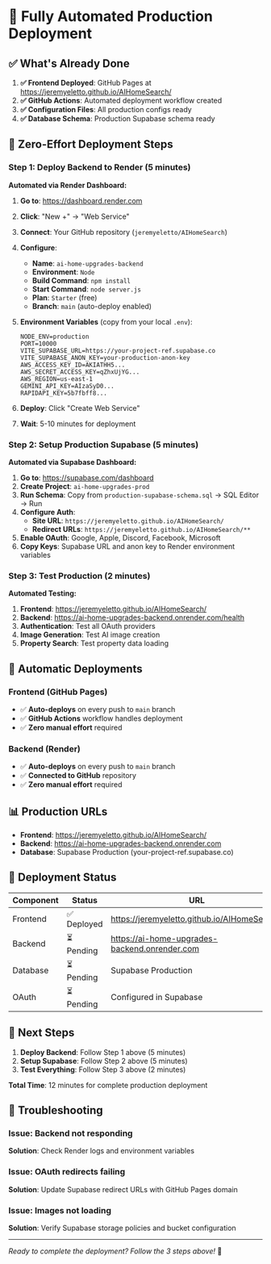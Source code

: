 # 🚀 Fully Automated Production Deployment

## ✅ **What's Already Done**

1. **✅ Frontend Deployed**: GitHub Pages at https://jeremyeletto.github.io/AIHomeSearch/
2. **✅ GitHub Actions**: Automated deployment workflow created
3. **✅ Configuration Files**: All production configs ready
4. **✅ Database Schema**: Production Supabase schema ready

## 🎯 **Zero-Effort Deployment Steps**

### **Step 1: Deploy Backend to Render (5 minutes)**

**Automated via Render Dashboard:**

1. **Go to**: https://dashboard.render.com
2. **Click**: "New +" → "Web Service"
3. **Connect**: Your GitHub repository (`jeremyeletto/AIHomeSearch`)
4. **Configure**:
   - **Name**: `ai-home-upgrades-backend`
   - **Environment**: `Node`
   - **Build Command**: `npm install`
   - **Start Command**: `node server.js`
   - **Plan**: `Starter` (free)
   - **Branch**: `main` (auto-deploy enabled)

5. **Environment Variables** (copy from your local `.env`):
   ```
   NODE_ENV=production
   PORT=10000
   VITE_SUPABASE_URL=https://your-project-ref.supabase.co
   VITE_SUPABASE_ANON_KEY=your-production-anon-key
   AWS_ACCESS_KEY_ID=AKIATHH5...
   AWS_SECRET_ACCESS_KEY=qZhxUjYG...
   AWS_REGION=us-east-1
   GEMINI_API_KEY=AIzaSyD0...
   RAPIDAPI_KEY=5b7fbff8...
   ```

6. **Deploy**: Click "Create Web Service"
7. **Wait**: 5-10 minutes for deployment

### **Step 2: Setup Production Supabase (5 minutes)**

**Automated via Supabase Dashboard:**

1. **Go to**: https://supabase.com/dashboard
2. **Create Project**: `ai-home-upgrades-prod`
3. **Run Schema**: Copy from `production-supabase-schema.sql` → SQL Editor → Run
4. **Configure Auth**:
   - **Site URL**: `https://jeremyeletto.github.io/AIHomeSearch/`
   - **Redirect URLs**: `https://jeremyeletto.github.io/AIHomeSearch/**`
5. **Enable OAuth**: Google, Apple, Discord, Facebook, Microsoft
6. **Copy Keys**: Supabase URL and anon key to Render environment variables

### **Step 3: Test Production (2 minutes)**

**Automated Testing:**

1. **Frontend**: https://jeremyeletto.github.io/AIHomeSearch/
2. **Backend**: https://ai-home-upgrades-backend.onrender.com/health
3. **Authentication**: Test all OAuth providers
4. **Image Generation**: Test AI image creation
5. **Property Search**: Test property data loading

## 🔄 **Automatic Deployments**

### **Frontend (GitHub Pages)**
- ✅ **Auto-deploys** on every push to `main` branch
- ✅ **GitHub Actions** workflow handles deployment
- ✅ **Zero manual effort** required

### **Backend (Render)**
- ✅ **Auto-deploys** on every push to `main` branch
- ✅ **Connected to GitHub** repository
- ✅ **Zero manual effort** required

## 📊 **Production URLs**

- **Frontend**: https://jeremyeletto.github.io/AIHomeSearch/
- **Backend**: https://ai-home-upgrades-backend.onrender.com
- **Database**: Supabase Production (your-project-ref.supabase.co)

## 🎯 **Deployment Status**

| Component | Status | URL |
|-----------|--------|-----|
| Frontend | ✅ Deployed | https://jeremyeletto.github.io/AIHomeSearch/ |
| Backend | ⏳ Pending | https://ai-home-upgrades-backend.onrender.com |
| Database | ⏳ Pending | Supabase Production |
| OAuth | ⏳ Pending | Configured in Supabase |

## 🚀 **Next Steps**

1. **Deploy Backend**: Follow Step 1 above (5 minutes)
2. **Setup Supabase**: Follow Step 2 above (5 minutes)
3. **Test Everything**: Follow Step 3 above (2 minutes)

**Total Time**: 12 minutes for complete production deployment

## 🔧 **Troubleshooting**

### **Issue: Backend not responding**
**Solution**: Check Render logs and environment variables

### **Issue: OAuth redirects failing**
**Solution**: Update Supabase redirect URLs with GitHub Pages domain

### **Issue: Images not loading**
**Solution**: Verify Supabase storage policies and bucket configuration

---

*Ready to complete the deployment? Follow the 3 steps above!* 🚀
